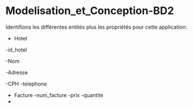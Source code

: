 # Modelisation_et_Conception-BD2

Identifions les différentes entités plus les propriétés pour cette application:

 * Hotel
 
 -id_hotel
 
 -Nom
 
 -Adresse
 
 -CPH
 -telephone
 * Facture
 -num_facture
 -prix
 -quantite
 * 
